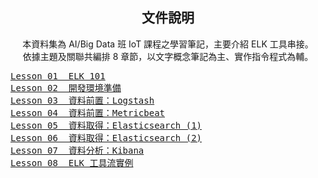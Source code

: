 <h2 align="center">文件說明</h2>

<p align="center">本資料集為 AI/Big Data 班 IoT 課程之學習筆記，主要介紹 ELK 工具串接。<br>
依據主題及關聯共編排 8 章節，以文字概念筆記為主、實作指令程式為輔。</p>

<pre>
<a href="https://github.com/Lynn19950915/Lecture-IoT/blob/main/Lesson%2001%20%20ELK%20101.md">Lesson 01  ELK 101</a>
<a href="https://github.com/Lynn19950915/Lecture-IoT/blob/main/Lesson%2002%20%20%E9%96%8B%E7%99%BC%E7%92%B0%E5%A2%83%E6%BA%96%E5%82%99.md">Lesson 02  開發環境準備</a>
<a href="https://github.com/Lynn19950915/Lecture-IoT/blob/main/Lesson%2003%20%20%E8%B3%87%E6%96%99%E5%89%8D%E7%BD%AE%EF%BC%9ALogstash.md">Lesson 03  資料前置：Logstash</a>
<a href="https://github.com/Lynn19950915/Lecture-IoT/blob/main/Lesson%2004%20%20%E8%B3%87%E6%96%99%E5%89%8D%E7%BD%AE%EF%BC%9AMetricbeat.md">Lesson 04  資料前置：Metricbeat</a>
<a href="https://github.com/Lynn19950915/Lecture-IoT/blob/main/Lesson%2005%20%20%E8%B3%87%E6%96%99%E5%8F%96%E5%BE%97%EF%BC%9AElasticsearch%20(1).md">Lesson 05  資料取得：Elasticsearch (1)</a>
<a href="https://github.com/Lynn19950915/Lecture-IoT/blob/main/Lesson%2006%20%20%E8%B3%87%E6%96%99%E5%8F%96%E5%BE%97%EF%BC%9AElasticsearch%20(2).md">Lesson 06  資料取得：Elasticsearch (2)</a>
<a href="https://github.com/Lynn19950915/Lecture-IoT/blob/main/Lesson%2007%20%20%E8%B3%87%E6%96%99%E5%88%86%E6%9E%90%EF%BC%9AKibana.md">Lesson 07  資料分析：Kibana</a>
<a href="https://github.com/Lynn19950915/Lecture-IoT/blob/main/Lesson%2008%20%20ELK%20%E5%B7%A5%E5%85%B7%E6%B5%81%E5%AF%A6%E4%BE%8B.md">Lesson 08  ELK 工具流實例</a>
</pre>
